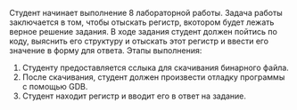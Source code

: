 Студент начинает выполнение 8 лабораторной работы.
Задача работы заключается в том, чтобы отыскать регистр, вкотором будет лежать верное решение задания.
В ходе задания студент должен пойтись по коду, выяснить его структуру и отыскать этот регистр и ввести его значение в форму для ответа.
Этапы выполнения:

1. Студенту предоставляется сслыка для скачивания бинарного файла.
2. После скачивания, студент должен произвести отладку программы с помощью GDB.
3. Студент находит регистр и вводит его в ответ на задание.
